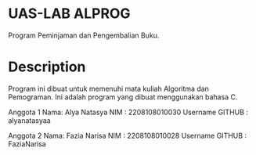 # UAS-LAB ALPROG
Program Peminjaman dan Pengembalian Buku.

# Description
Program ini dibuat untuk memenuhi mata kuliah Algoritma dan Pemograman.
Ini adalah program yang dibuat menggunakan bahasa C. 

Anggota 1
Nama: Alya Natasya
NIM : 2208108010030
Username GITHUB : alyanatasyaa

Anggota 2
Nama: Fazia Narisa
NIM : 2208108010028
Username GITHUB : FaziaNarisa
